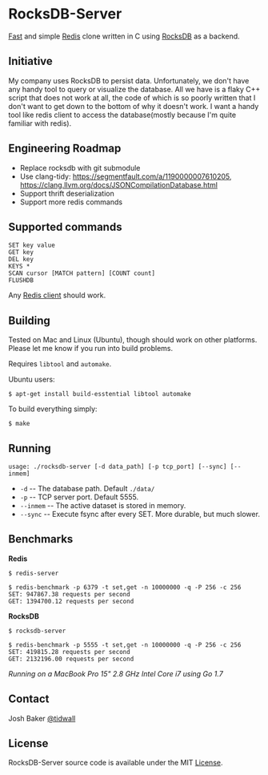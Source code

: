 # RocksDB-Server
[Fast](#benchmarks) and simple [Redis](https://redis.io/) clone written in C using [RocksDB](http://rocksdb.org/) as a backend.

## Initiative
My company uses RocksDB to persist data. Unfortunately, we don't have any handy tool to query or visualize the database. All we have is a flaky C++ script that does not work at all, the code of which is so poorly written that I don't want to get down to the bottom of why it doesn't work. I want a handy tool like redis client to access the database(mostly because I'm quite familiar with redis).

## Engineering Roadmap
* Replace rocksdb with git submodule
* Use clang-tidy: https://segmentfault.com/a/1190000007610205, https://clang.llvm.org/docs/JSONCompilationDatabase.html
* Support thrift deserialization
* Support more redis commands

## Supported commands

```
SET key value
GET key
DEL key
KEYS *
SCAN cursor [MATCH pattern] [COUNT count]
FLUSHDB
```

Any [Redis client](https://redis.io/clients) should work.

## Building

Tested on Mac and Linux (Ubuntu), though should work on other platforms.
Please let me know if you run into build problems.

Requires `libtool` and `automake`.

Ubuntu users:
```
$ apt-get install build-esstential libtool automake
```

To build everything simply:

```
$ make
```

## Running

```
usage: ./rocksdb-server [-d data_path] [-p tcp_port] [--sync] [--inmem]
```
- `-d`      -- The database path. Default `./data/`
- `-p`      -- TCP server port. Default 5555.
- `--inmem` -- The active dataset is stored in memory. 
- `--sync`  -- Execute fsync after every SET. More durable, but much slower.

## Benchmarks

**Redis**

```
$ redis-server
```
```
$ redis-benchmark -p 6379 -t set,get -n 10000000 -q -P 256 -c 256
SET: 947867.38 requests per second
GET: 1394700.12 requests per second
```

**RocksDB**

```
$ rocksdb-server
```
```
$ redis-benchmark -p 5555 -t set,get -n 10000000 -q -P 256 -c 256
SET: 419815.28 requests per second
GET: 2132196.00 requests per second
```

*Running on a MacBook Pro 15" 2.8 GHz Intel Core i7 using Go 1.7*


## Contact
Josh Baker [@tidwall](http://twitter.com/tidwall)

## License
RocksDB-Server source code is available under the MIT [License](/LICENSE).
